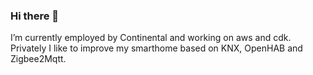 ### Hi there 👋

I’m currently employed by Continental and working on aws and cdk. Privately I like to improve my smarthome based on KNX, OpenHAB and Zigbee2Mqtt.
